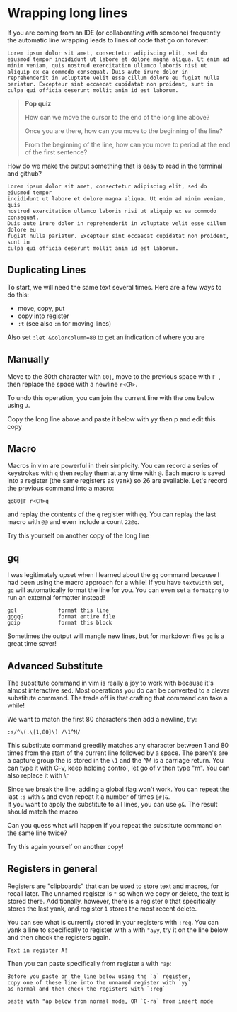 # Wrapping long lines

If you are coming from an IDE (or collaborating with someone) frequently the
automatic line wrapping leads to lines of code that go on forever:
```
Lorem ipsum dolor sit amet, consectetur adipiscing elit, sed do eiusmod tempor incididunt ut labore et dolore magna aliqua. Ut enim ad minim veniam, quis nostrud exercitation ullamco laboris nisi ut aliquip ex ea commodo consequat. Duis aute irure dolor in reprehenderit in voluptate velit esse cillum dolore eu fugiat nulla pariatur. Excepteur sint occaecat cupidatat non proident, sunt in culpa qui officia deserunt mollit anim id est laborum.
```

> __Pop quiz__
>
> How can we move the cursor to the end of the long line above?
>
> Once you are there, how can you move to the beginning of the line?
>
> From the beginning of the line, how can you move to period at the end of the first sentence?


How do we make the output something that is easy to read in the terminal and
github?
```
Lorem ipsum dolor sit amet, consectetur adipiscing elit, sed do eiusmod tempor
incididunt ut labore et dolore magna aliqua. Ut enim ad minim veniam, quis
nostrud exercitation ullamco laboris nisi ut aliquip ex ea commodo consequat.
Duis aute irure dolor in reprehenderit in voluptate velit esse cillum dolore eu
fugiat nulla pariatur. Excepteur sint occaecat cupidatat non proident, sunt in
culpa qui officia deserunt mollit anim id est laborum.
```

## Duplicating Lines
To start, we will need the same text several times.  Here are a few ways to
do this:
 - move, copy, put
 - copy into register
 - `:t`  (see also `:m` for moving lines)

Also set `:let &colorcolumn=80` to get an indication of where you are

## Manually
Move to the 80th character with `80|`, move to the previous space with `F `,
then replace the space with a newline `r<CR>`.

To undo this operation, you can join the current line with the one below using `J`.

Copy the long line above and paste it below with yy then p and edit this copy


## Macro
Macros in vim are powerful in their simplicity.  You can record a series of
keystrokes with `q` then replay them at any time with `@`.  Each macro
is saved into a register (the same registers as yank) so 26 are available.
Let's record the previous command into a macro:
```
qq80|F r<CR>q
```
and replay the contents of the `q` register with `@q`.  You can replay the
last macro with `@@` and even include a count `22@q`.

Try this yourself on another copy of the long line

## gq
I was legitimately upset when I learned about the `gq` command because I had
been using the macro approach for a while!
If you have `textwidth` set, `gq` will automatically format the line for you.
You can even set a `formatprg` to run an external formatter instead!
```
gql             format this line
gggqG           format entire file
gqip            format this block 
```
Sometimes the output will mangle new lines, but for markdown files `gq` is a
great time saver!


## Advanced Substitute

The substitute command in vim is really a joy to work with because it's almost
interactive sed.  Most operations you do can be converted to a clever substitute
command.  The trade off is that crafting that command can take a while!

We want to match the first 80 characters then add a newline, try:
```
:s/^\(.\{1,80}\) /\1^M/
```
This substitute command greedily matches any character between 1 and 80 times
from the start of the current line followed by a space. The paren's 
are a capture group the is stored in the `\1` and the ^M is a carriage return. 
You can type it with C-v, keep holding control, let go of v then type "m".
You can also replace it with \r

Since we break the line, adding a global flag won't work.  You can repeat the
last `:s` with `&` and even repeat it a number of times `[#]&`.  
If you want to apply the substitute to all lines, you
can use `g&`.  The result should match the macro

Can you quess what will happen if you repeat the substitute command on the same
line twice?

Try this again yourself on another copy!

## Registers in general
Registers are "clipboards" that can be used to store text and macros,
for recall later. The unnamed register is `"` so when we copy or delete,
the text is stored there. Additionally, however, there is a register `0`
that specifically stores the last yank, and register `1` stores the most
recent delete.

You can see what is currently stored in your registers with `:reg`.
You can yank a line to specifically to register with `a` with `"ayy`,
try it on the line below and then check the registers again.

```
Text in register A!
```

Then you can paste specifically from register `a` with `"ap`:
```
Before you paste on the line below using the `a` register,
copy one of these line into the unnamed register with `yy`
as normal and then check the registers with `:reg`

paste with "ap below from normal mode, OR `C-ra` from insert mode

```

